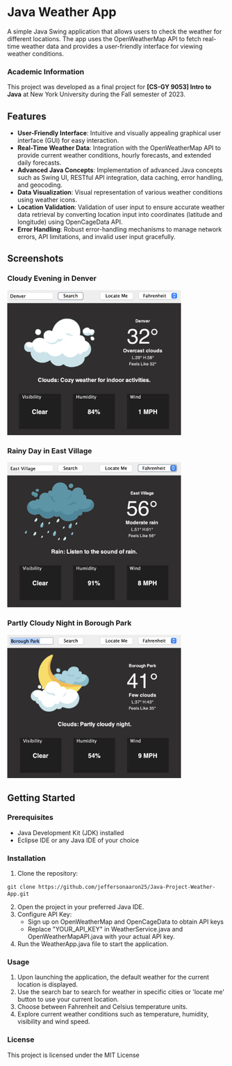 # Java Weather App

A simple Java Swing application that allows users to check the weather for different locations. The app uses the OpenWeatherMap API to fetch real-time weather data and provides a user-friendly interface for viewing weather conditions.

### Academic Information
This project was developed as a final project for **[CS-GY 9053] Intro to Java** at New York University during the Fall semester of 2023.

## Features

- **User-Friendly Interface**: Intuitive and visually appealing graphical user interface (GUI) for easy interaction.
- **Real-Time Weather Data**: Integration with the OpenWeatherMap API to provide current weather conditions, hourly forecasts, and extended daily forecasts.
- **Advanced Java Concepts**: Implementation of advanced Java concepts such as Swing UI, RESTful API integration, data caching, error handling, and geocoding.
- **Data Visualization**: Visual representation of various weather conditions using weather icons.
- **Location Validation**: Validation of user input to ensure accurate weather data retrieval by converting location input into coordinates (latitude and longitude) using OpenCageData API.
- **Error Handling**: Robust error-handling mechanisms to manage network errors, API limitations, and invalid user input gracefully.

## Screenshots

### Cloudy Evening in Denver

<img src="Screenshots/Denver.png" alt="Cloudy Night in Denver" width="400">

### Rainy Day in East Village

<img src="Screenshots/EV.png" alt="Rainy Day in East Village" width="400">

### Partly Cloudy Night in Borough Park

<img src="Screenshots/BP.png" alt="Partly Cloudy Night in Borough Park" width="400">


## Getting Started

### Prerequisites

- Java Development Kit (JDK) installed
- Eclipse IDE or any Java IDE of your choice

### Installation

1. Clone the repository:
	
```
git clone https://github.com/jeffersonaaron25/Java-Project-Weather-App.git
```
	
2. Open the project in your preferred Java IDE.
3. Configure API Key:
   - Sign up on OpenWeatherMap and OpenCageData to obtain API keys
   - Replace "YOUR_API_KEY" in WeatherService.java and OpenWeatherMapAPI.java with your actual API key.
5. Run the WeatherApp.java file to start the application.

### Usage
 1. Upon launching the application, the default weather for the current location is displayed.
 2. Use the search bar to search for weather in specific cities or 'locate me' button to use your current location.
 3. Choose between Fahrenheit and Celsius temperature units.
 4. Explore current weather conditions such as temperature, humidity, visibility and wind speed.

### License
This project is licensed under the MIT License
 

